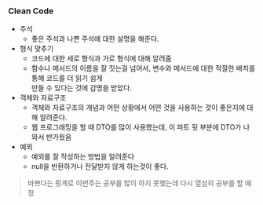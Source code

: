 ### Clean Code
- 주석 
    - 좋은 주석과 나쁜 주석에 대한 설명을 해준다.
- 형식 맞추기
    - 코드에 대한 세로 형식과 가로 형식에 대해 알려줌
    - 함수나 메서드의 이름을 잘 짓는걸 넘어서, 변수와 메서드에 대한 적절한 배치를 통해 코드를 더 읽기 쉽게<br> 만들 수 있다는 것에 감명을 받았다.
- 객체와 자료구조
    - 객체와 자료구조의 개념과 어떤 상황에서 어떤 것을 사용하는 것이 좋은지에 대해 알려준다.
    - 웹 프로그래밍을 할 때 DTO를 많이 사용했는데, 이 파트 뒷 부분에 DTO가 나와서 반가웠음
- 예외
    - 예외를 잘 작성하는 방법을 알려준다
    - null을 반환하거나 전달받지 않게 하는것이 좋다.

> 바쁘다는 핑계로 이번주는 공부를 많이 하지 못했는데 다시 열심히 공부를 할 예정
 


